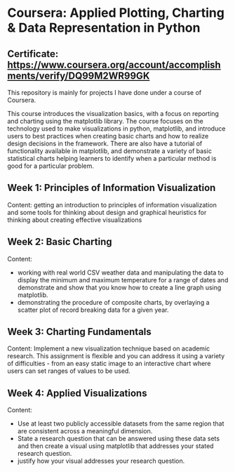 # Coursera:  Applied Plotting, Charting & Data Representation in Python

## Certificate: https://www.coursera.org/account/accomplishments/verify/DQ99M2WR99GK

This repository is mainly for projects I have done under a course of Coursera.

This course introduces the visualization basics, with a focus on reporting and charting using the matplotlib library. The course focuses on the technology used to make visualizations in python, matplotlib, and introduce users to best practices when creating basic charts and how to realize design decisions in the framework. There are also have a tutorial of functionality available in matplotlib, and demonstrate a variety of basic statistical charts helping learners to identify when a particular method is good for a particular problem. 

## Week 1: Principles of Information Visualization
Content: getting an introduction to principles of information visualization and some tools for thinking about design and graphical heuristics for thinking about creating effective visualizations

## Week 2: Basic Charting
Content: 
- working with real world CSV weather data and manipulating the data to display the minimum and maximum temperature for a range of dates and demonstrate and show that you know how to create a line graph using matplotlib.
- demonstrating the procedure of composite charts, by overlaying a scatter plot of record breaking data for a given year.

## Week 3: Charting Fundamentals
Content:  Implement a new visualization technique based on academic research. This assignment is flexible and you can address it using a variety of difficulties - from an easy static image to an interactive chart where users can set ranges of values to be used.

## Week 4: Applied Visualizations
Content: 
- Use at least two publicly accessible datasets from the same region that are consistent across a meaningful dimension. 
- State a research question that can be answered using these data sets and then create a visual using matplotlib that addresses your stated research question. 
- justify how your visual addresses your research question.

